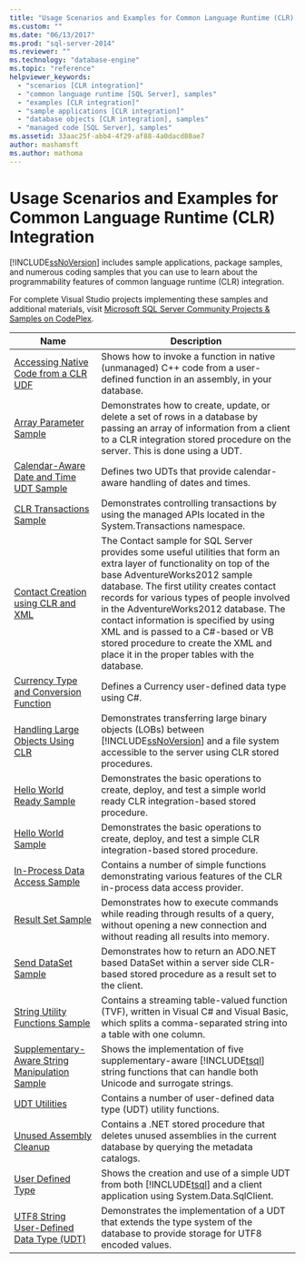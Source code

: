```yaml
---
title: "Usage Scenarios and Examples for Common Language Runtime (CLR) Integration | Microsoft Docs"
ms.custom: ""
ms.date: "06/13/2017"
ms.prod: "sql-server-2014"
ms.reviewer: ""
ms.technology: "database-engine"
ms.topic: "reference"
helpviewer_keywords: 
  - "scenarios [CLR integration]"
  - "common language runtime [SQL Server], samples"
  - "examples [CLR integration]"
  - "sample applications [CLR integration]"
  - "database objects [CLR integration], samples"
  - "managed code [SQL Server], samples"
ms.assetid: 33aac25f-abb4-4f29-af88-4a0dacd80ae7
author: mashamsft
ms.author: mathoma
---
```

# Usage Scenarios and Examples for Common Language Runtime (CLR) Integration
  [!INCLUDE[ssNoVersion](../../includes/ssnoversion-md.md)] includes sample applications, package samples, and numerous coding samples that you can use to learn about the programmability features of common language runtime (CLR) integration.  
  
 For complete Visual Studio projects implementing these samples and additional materials, visit [Microsoft SQL Server Community Projects & Samples on CodePlex](https://go.microsoft.com/fwlink/?LinkID=193935).  
  
|Name|Description|  
|----------|-----------------|  
|[Accessing Native Code from a CLR UDF](../../../2014/database-engine/dev-guide/accessing-native-code-from-a-clr-udf.md)|Shows how to invoke a function in native (unmanaged) C++ code from a user-defined function in an assembly, in your database.|  
|[Array Parameter Sample](../../../2014/database-engine/dev-guide/array-parameter-sample.md)|Demonstrates how to create, update, or delete a set of rows in a database by passing an array of information from a client to a CLR integration stored procedure on the server. This is done using a UDT.|  
|[Calendar-Aware Date and Time UDT Sample](../../../2014/database-engine/dev-guide/calendar-aware-date-and-time-udt-sample.md)|Defines two UDTs that provide calendar-aware handling of dates and times.|  
|[CLR Transactions Sample](../../../2014/database-engine/dev-guide/clr-transactions-sample.md)|Demonstrates controlling transactions by using the managed APIs located in the System.Transactions namespace.|  
|[Contact Creation using CLR and XML](../../../2014/database-engine/dev-guide/contact-creation-using-clr-and-xml.md)|The Contact sample for SQL Server provides some useful utilities that form an extra layer of functionality on top of the base AdventureWorks2012 sample database. The first utility creates contact records for various types of people involved in the AdventureWorks2012 database. The contact information is specified by using XML and is passed to a C#-based or VB stored procedure to create the XML and place it in the proper tables with the database.|  
|[Currency Type and Conversion Function](../../../2014/database-engine/dev-guide/currency-type-and-conversion-function.md)|Defines a Currency user-defined data type using C#.|  
|[Handling Large Objects Using CLR](../../../2014/database-engine/dev-guide/handling-large-objects-using-clr.md)|Demonstrates transferring large binary objects (LOBs) between [!INCLUDE[ssNoVersion](../../includes/ssnoversion-md.md)] and a file system accessible to the server using CLR stored procedures.|  
|[Hello World Ready Sample](../../../2014/database-engine/dev-guide/hello-world-ready-sample.md)|Demonstrates the basic operations to create, deploy, and test a simple world ready CLR integration-based stored procedure.|  
|[Hello World Sample](../../../2014/database-engine/dev-guide/hello-world-sample.md)|Demonstrates the basic operations to create, deploy, and test a simple CLR integration-based stored procedure.|  
|[In-Process Data Access Sample](../../../2014/database-engine/dev-guide/in-process-data-access-sample.md)|Contains a number of simple functions demonstrating various features of the CLR in-process data access provider.|  
|[Result Set Sample](../../../2014/database-engine/dev-guide/result-set-sample.md)|Demonstrates how to execute commands while reading through results of a query, without opening a new connection and without reading all results into memory.|  
|[Send DataSet Sample](../../../2014/database-engine/dev-guide/send-dataset-sample.md)|Demonstrates how to return an ADO.NET based DataSet within a server side CLR-based stored procedure as a result set to the client.|  
|[String Utility Functions Sample](../../../2014/database-engine/dev-guide/string-utility-functions-sample.md)|Contains a streaming table-valued function (TVF), written in Visual C# and Visual Basic, which splits a comma-separated string into a table with one column.|  
|[Supplementary-Aware String Manipulation Sample](../../../2014/database-engine/dev-guide/supplementary-aware-string-manipulation-sample.md)|Shows the implementation of five supplementary-aware [!INCLUDE[tsql](../../includes/tsql-md.md)] string functions that can handle both Unicode and surrogate strings.|  
|[UDT Utilities](../../../2014/database-engine/dev-guide/udt-utilities.md)|Contains a number of user-defined data type (UDT) utility functions.|  
|[Unused Assembly Cleanup](../../../2014/database-engine/dev-guide/unused-assembly-cleanup.md)|Contains a .NET stored procedure that deletes unused assemblies in the current database by querying the metadata catalogs.|  
|[User Defined Type](../../../2014/database-engine/dev-guide/user-defined-type.md)|Shows the creation and use of a simple UDT from both [!INCLUDE[tsql](../../includes/tsql-md.md)] and a client application using System.Data.SqlClient.|  
|[UTF8 String User-Defined Data Type &#40;UDT&#41;](../../../2014/database-engine/dev-guide/utf8-string-user-defined-data-type-udt.md)|Demonstrates the implementation of a UDT that extends the type system of the database to provide storage for UTF8 encoded values.|  
  
  
